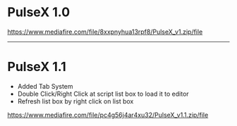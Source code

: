 # PulseX 1.0
https://www.mediafire.com/file/8xxpnyhua13rpf8/PulseX_v1.zip/file

---
# PulseX 1.1
- Added Tab System
- Double Click/Right Click at script list box to load it to editor
- Refresh list box by right click on list box

https://www.mediafire.com/file/pc4g56j4ar4xu32/PulseX_v1.1.zip/file
